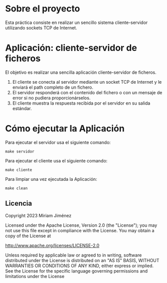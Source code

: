 # Sobre el proyecto 
Esta práctica consiste en realizar un sencillo sistema cliente-servidor utilizando sockets TCP de Internet. 

# Aplicación: cliente-servidor de ficheros
El objetivo es realizar una sencilla aplicación cliente-servidor de ficheros. 
1. El cliente se conecta al servidor mediante un socket TCP de Internet y le enviará el path completo de un fichero.
2. El servidor responderá con el contenido del fichero o con un mensaje de error si no pudiera proporcionárselos. 
3. El cliente muestra la respuesta recibida por el servidor en su salida estándar.

# Cómo ejecutar la Aplicación
Para ejecutar el servidor usa el siguiente comando:

    make servidor

Para ejecutar el cliente usa el siguiente comando:

    make cliente

Para limpiar una vez ejecutada la Aplicación:

    make clean

## Licencia

Copyright 2023 Miriam Jiménez

 Licensed under the Apache License, Version 2.0 (the "License");
 you may not use this file except in compliance with the License.
 You may obtain a copy of the License at
	
  http://www.apache.org/licenses/LICENSE-2.0
	
  Unless required by applicable law or agreed to in writing, software
  distributed under the License is distributed on an "AS IS" BASIS,
  WITHOUT WARRANTIES OR CONDITIONS OF ANY KIND, either express or implied.
  See the License for the specific language governing permissions and
  limitations under the License